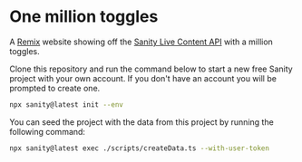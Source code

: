 # One million toggles

A [Remix](https://remix.run/) website showing off the [Sanity Live Content API](https://www.sanity.io/docs/live-content-api) with a million toggles.

Clone this repository and run the command below to start a new free Sanity project with your own account. If you don't have an account you will be prompted to create one.

```bash
npx sanity@latest init --env
```

You can seed the project with the data from this project by running the following command:

```bash
npx sanity@latest exec ./scripts/createData.ts --with-user-token
```
